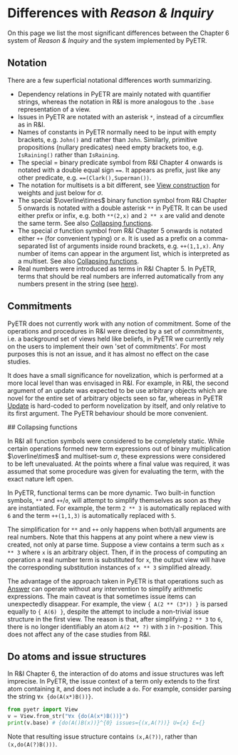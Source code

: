 # Differences with *Reason & Inquiry*

On this page we list the most significant differences between the Chapter 6 system of *Reason & Inquiry* and the system implemented by PyETR.

## Notation

There are a few superficial notational differences worth summarizing.

+ Dependency relations in PyETR are mainly notated with quantifier strings, whereas the notation in R&I is more analogous to the `.base` representation of a view.
+ Issues in PyETR are notated with an asterisk `*`, instead of a circumflex as in R&I.
+ Names of constants in PyETR normally need to be input with empty brackets, e.g. `John()` and rather than `John`. Similarly, primitive propositions (nullary predicates) need empty brackets too, e.g. `IsRaining()` rather than `IsRaining`.
+ The special $=$ binary predicate symbol from R&I Chapter 4 onwards is notated with a double equal sign `==`. It appears as prefix, just like any other predicate, e.g. `==(Clark(),Superman())`.
+ The notation for multisets is a bit different, see [View construction]() for weights and just below for $\sigma$.
+ The special $\overline\times$ binary function symbol from R&I Chapter 5 onwards is notated with a double asterisk `**` in PyETR. It can be used either prefix or infix, e.g. both `**(2,x)` and `2 ** x` are valid and denote the same term. See also [Collapsing functions](#collapsing-functions).
+ The special $\sigma$ function symbol from R&I Chapter 5 onwards is notated either `++` (for convenient typing) or `σ`. It is used as a prefix on a comma-separated list of arguments inside round brackets, e.g. `++(1,1,x)`. Any number of items can appear in the argument list, which is interpreted as a multiset. See also [Collapsing functions](#collapsing-functions).
+ Real numbers were introduced as terms in R&I Chapter 5. In PyETR, terms that should be real numbers are inferred automatically from any numbers present in the string (see [here](../usage/view_construction.md#real-numbers)).

## Commitments

PyETR does not currently work with any notion of commitment.
Some of the operations and procedures in R&I were directed by a set of *commitments*, i.e. a background set of views held like beliefs, in PyETR we currently rely on the users to implement their own 'set of commitments'.
For most purposes this is not an issue, and it has almost no effect on the case studies.

It does have a small significance for novelization, which is performed at a more local level than was envisaged in R&I.
For example, in R&I, the second argument of an update was expected to be use arbitrary objects which are novel for the entire set of arbitrary objects seen so far, whereas in PyETR [Update](../reference/view_methods.md#update) is hard-coded to perform novelization by itself, and only relative to its first argument.
The PyETR behaviour should be more convenient.

## Collapsing functions

In R&I all function symbols were considered to be completely static.
While certain operations formed new term expressions out of binary multiplication $\overline\times$ and multiset-sum $\sigma$, these expressions were considered to be left unevaluated.
At the points where a final value was required, it was assumed that some procedure was given for evaluating the term, with the exact nature left open.

In PyETR, functional terms can be more dynamic. Two built-in function symbols, `**` and `++`/`σ`, will attempt to simplify themselves as soon as they are instantiated.
For example, the term `2 ** 3` is automatically replaced with `6` and the term `++(1,1,3)` is automatically replaced with `5`.

The simplification for `**` and `++` only happens when both/all arguments are real numbers.
Note that this happens at any point where a new view is created, not only at parse time.
Suppose a view contains a term such as `x ** 3` where `x` is an arbitrary object.
Then, if in the process of computing an operation a real number term is substituted for `x`, the output view will have the corresponding substitution instances of `x ** 3` simplified already.

The advantage of the approach taken in PyETR is that operations such as [Answer](../reference/view_methods.md#answer) can operate without any intervention to simplify arithmetic expressions.
The main caveat is that sometimes issue items can unexpectedly disappear.
For example, the view `{ A(2 ** (3*)) }` is parsed equally to `{ A(6) }`, despite the attempt to include a non-trivial issue structure in the first view.
The reason is that, after simplifying `2 ** 3` to `6`, there is no longer identifiably an atom `A(2 ** ?)` with `3` in `?`-position.
This does not affect any of the case studies from R&I.

## Do atoms and issue structures

In R&I Chapter 6, the interaction of do atoms and issue structures was left imprecise.
In PyETR, the issue context of a term only extends to the first atom containing it, and does not include a `do`.
For example, consider parsing the string `∀x {do(A(x*)B())}`.
```python
from pyetr import View
v = View.from_str("∀x {do(A(x*)B())}")
print(v.base) # {do(A()B(x))}^{0} issues={(x,A(?))} U={x} E={}
```
Note that resulting issue structure contains `(x,A(?))`, rather than `(x,do(A(?)B()))`.
